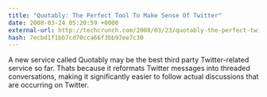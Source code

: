 ```yaml
---
title: "Quotably: The Perfect Tool To Make Sense Of Twitter"
date: 2008-03-24 05:20:59 +0000
external-url: http://techcrunch.com/2008/03/23/quotably-the-perfect-twitter-tool/
hash: 7ecbd1f1bb7cd70cca66f3bb97ee7c30
---
```


A new service called Quotably may be the best third party Twitter-related service so far. Thats because it reformats Twitter messages into threaded conversations, making it significantly easier to follow actual discussions that are occurring on Twitter.
